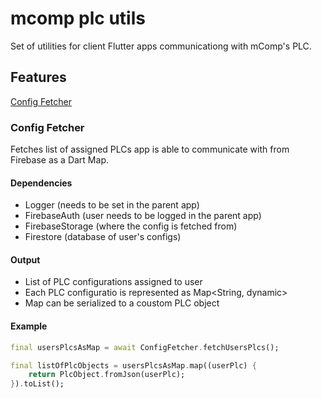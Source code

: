 # mcomp plc utils

Set of utilities for client Flutter apps communicationg with mComp's PLC.

## Features

[Config Fetcher](#config-fetcher)

### Config Fetcher

Fetches list of assigned PLCs app is able to communicate with from Firebase as a Dart Map.

#### Dependencies

- Logger (needs to be set in the parent app)
- FirebaseAuth (user needs to be logged in the parent app)
- FirebaseStorage (where the config is fetched from)
- Firestore (database of user's configs)

#### Output

- List of PLC configurations assigned to user
- Each PLC configuratio is represented as Map<String, dynamic>
- Map can be serialized to a coustom PLC object

#### Example

```dart
final usersPlcsAsMap = await ConfigFetcher.fetchUsersPlcs();

final listOfPlcObjects = usersPlcsAsMap.map((userPlc) {
    return PlcObject.fromJson(userPlc);
}).toList();
```

